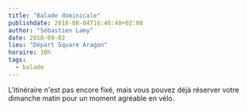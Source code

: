 ```yaml
---
title: "Balade dominicale"
publishdate: 2018-08-04T16:46:40+02:00
author: "Sébastien Lamy"
date: 2018-09-02
lieu: "Départ Square Aragon"
horaire: 10h
tags: 
  - balade
---
```


L'itinéraire n'est pas encore fixé, mais vous pouvez déjà réserver votre dimanche
matin pour un moment agréable en vélo.
